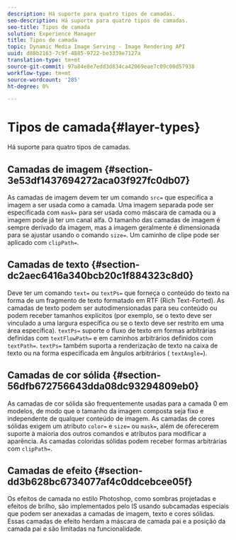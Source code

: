 ```yaml
---
description: Há suporte para quatro tipos de camadas.
seo-description: Há suporte para quatro tipos de camadas.
seo-title: Tipos de camada
solution: Experience Manager
title: Tipos de camada
topic: Dynamic Media Image Serving - Image Rendering API
uuid: d88b2163-7c9f-4885-9722-be3339e7127a
translation-type: tm+mt
source-git-commit: 97a84e8e7edd3d834ca42069eae7c09c00d57938
workflow-type: tm+mt
source-wordcount: '285'
ht-degree: 0%

---
```



# Tipos de camada{#layer-types}

Há suporte para quatro tipos de camadas.

## Camadas de imagem {#section-3e53df1437694272aca03f927fc0db07}

As camadas de imagem devem ter um comando `src=` que especifica a imagem a ser usada como a camada. Uma imagem separada pode ser especificada com `mask=` para ser usada como máscara de camada ou a imagem pode já ter um canal alfa. O tamanho das camadas de imagem é sempre derivado da imagem, mas a imagem geralmente é dimensionada para se ajustar usando o comando `size=`. Um caminho de clipe pode ser aplicado com `clipPath=`.

## Camadas de texto {#section-dc2aec6416a340bcb20c1f884323c8d0}

Deve ter um comando `text=` ou `textPs=` que forneça o conteúdo do texto na forma de um fragmento de texto formatado em RTF (Rich Text-Forted). As camadas de texto podem ser autodimensionadas para seu conteúdo ou podem receber tamanhos explícitos (por exemplo, se o texto deve ser vinculado a uma largura específica ou se o texto deve ser restrito em uma área específica). `textPs=` suporte o fluxo de texto em formas arbitrárias definidas com  `textFlowPath=` e em caminhos arbitrários definidos com  `textPath=`. `textPs=` também suporta a renderização de texto na caixa de texto ou na forma especificada em ângulos arbitrários (  `textAngle=`).

## Camadas de cor sólida {#section-56dfb672756643dda08dc93294809eb0}

As camadas de cor sólida são frequentemente usadas para a camada 0 em modelos, de modo que o tamanho da imagem composta seja fixo e independente de qualquer conteúdo de imagem. As camadas de cores sólidas exigem um atributo `color=` e `size=` ou `mask=`, além de oferecerem suporte à maioria dos outros comandos e atributos para modificar a aparência. As camadas coloridas sólidas podem receber formas arbitrárias com `clipPath=`.

## Camadas de efeito {#section-dd3b628bc6734077af4c0ddcebcee05f}

Os efeitos de camada no estilo Photoshop, como sombras projetadas e efeitos de brilho, são implementados pelo IS usando subcamadas especiais que podem ser anexadas a camadas de imagem, texto e cores sólidas. Essas camadas de efeito herdam a máscara de camada pai e a posição da camada pai e são limitadas na funcionalidade.
